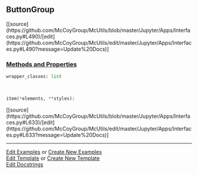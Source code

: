 ## <a id="McUtils.Jupyter.Apps.Interfaces.ButtonGroup">ButtonGroup</a> 
<div class="docs-source-link" markdown="1">
[[source](https://github.com/McCoyGroup/McUtils/blob/master/Jupyter/Apps/Interfaces.py#L490)/[edit](https://github.com/McCoyGroup/McUtils/edit/master/Jupyter/Apps/Interfaces.py#L490?message=Update%20Docs)]
</div>



<div class="collapsible-section">
 <div class="collapsible-section collapsible-section-header" markdown="1">
 
### <a class="collapse-link" data-toggle="collapse" href="#methods">Methods and Properties</a> <a class="float-right" data-toggle="collapse" href="#methods"><i class="fa fa-chevron-down"></i></a>

 </div>
 <div class="collapsible-section collapsible-section-body collapse" id="methods" markdown="1">

```python
wrapper_classes: list
```
<a id="McUtils.Jupyter.JHTML.JHTML.JHTML.Bootstrap.Button" class="docs-object-method">&nbsp;</a> 
```python
item(*elements, **styles): 
```
<div class="docs-source-link" markdown="1">
[[source](https://github.com/McCoyGroup/McUtils/blob/master/Jupyter/Apps/Interfaces.py#L633)/[edit](https://github.com/McCoyGroup/McUtils/edit/master/Jupyter/Apps/Interfaces.py#L633?message=Update%20Docs)]
</div>

 </div>
</div>




___

[Edit Examples](https://github.com/McCoyGroup/McUtils/edit/gh-pages/ci/examples/McUtils/Jupyter/Apps/Interfaces/ButtonGroup.md) or 
[Create New Examples](https://github.com/McCoyGroup/McUtils/new/gh-pages/?filename=ci/examples/McUtils/Jupyter/Apps/Interfaces/ButtonGroup.md) <br/>
[Edit Template](https://github.com/McCoyGroup/McUtils/edit/gh-pages/ci/docs/McUtils/Jupyter/Apps/Interfaces/ButtonGroup.md) or 
[Create New Template](https://github.com/McCoyGroup/McUtils/new/gh-pages/?filename=ci/docs/templates/McUtils/Jupyter/Apps/Interfaces/ButtonGroup.md) <br/>
[Edit Docstrings](https://github.com/McCoyGroup/McUtils/edit/master/Jupyter/Apps/Interfaces.py#L490?message=Update%20Docs)